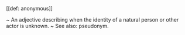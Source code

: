 [[def: anonymous]]

~ An adjective describing when the identity of a natural person or other actor is unknown.
~ See also: pseudonym.

